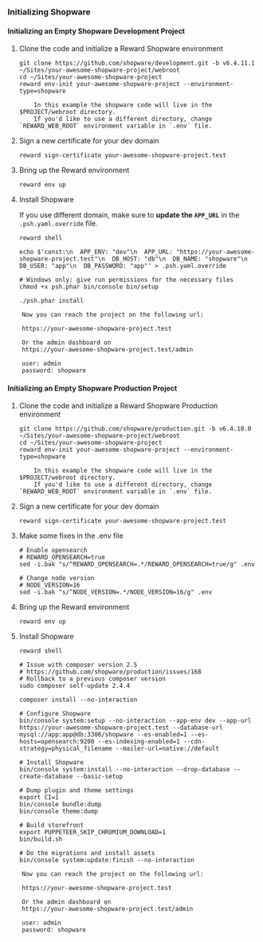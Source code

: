 ### Initializing Shopware

#### Initializing an Empty Shopware Development Project

1. Clone the code and initialize a Reward Shopware environment

    ``` shell
    git clone https://github.com/shopware/development.git -b v6.4.11.1 ~/Sites/your-awesome-shopware-project/webroot
    cd ~/Sites/your-awesome-shopware-project
    reward env-init your-awesome-shopware-project --environment-type=shopware
    ```

    ``` note::
        In this example the shopware code will live in the $PROJECT/webroot directory.
        If you'd like to use a different directory, change `REWARD_WEB_ROOT` environment variable in `.env` file.
    ```

2. Sign a new certificate for your dev domain

    ``` shell
    reward sign-certificate your-awesome-shopware-project.test
    ```

3. Bring up the Reward environment

    ``` shell
    reward env up
    ```

4. Install Shopware

   If you use different domain, make sure to **update the `APP_URL`** in the `.psh.yaml.override` file.

    ``` shell
    reward shell

    echo $'const:\n  APP_ENV: "dev"\n  APP_URL: "https://your-awesome-shopware-project.test"\n  DB_HOST: "db"\n  DB_NAME: "shopware"\n  DB_USER: "app"\n  DB_PASSWORD: "app"' > .psh.yaml.override

    # Windows only: give run permissions for the necessary files
    chmod +x psh.phar bin/console bin/setup

    ./psh.phar install
    ```

``` note::
    Now you can reach the project on the following url:

    https://your-awesome-shopware-project.test
   
    Or the admin dashboard on
    https://your-awesome-shopware-project.test/admin
   
    user: admin
    password: shopware
```

#### Initializing an Empty Shopware Production Project

1. Clone the code and initialize a Reward Shopware Production environment

    ``` shell
    git clone https://github.com/shopware/production.git -b v6.4.18.0 ~/Sites/your-awesome-shopware-project/webroot
    cd ~/Sites/your-awesome-shopware-project
    reward env-init your-awesome-shopware-project --environment-type=shopware
    ```

    ``` note::
        In this example the shopware code will live in the $PROJECT/webroot directory.
        If you'd like to use a different directory, change `REWARD_WEB_ROOT` environment variable in `.env` file.
    ```

2. Sign a new certificate for your dev domain

    ``` shell
    reward sign-certificate your-awesome-shopware-project.test
    ```

3. Make some fixes in the .env file

    ``` shell
    # Enable opensearch
    # REWARD_OPENSEARCH=true
    sed -i.bak "s/^REWARD_OPENSEARCH=.*/REWARD_OPENSEARCH=true/g" .env

    # Change node version
    # NODE_VERSION=16
    sed -i.bak "s/^NODE_VERSION=.*/NODE_VERSION=16/g" .env

    ```

4. Bring up the Reward environment

    ``` shell
    reward env up
    ```

5. Install Shopware

    ``` shell
    reward shell

    # Issue with composer version 2.5
    # https://github.com/shopware/production/issues/168
    # Rollback to a previous composer version
    sudo composer self-update 2.4.4

    composer install --no-interaction

    # Configure Shopware
    bin/console system:setup --no-interaction --app-env dev --app-url https://your-awesome-shopware-project.test --database-url mysql://app:app@db:3306/shopware --es-enabled=1 --es-hosts=opensearch:9200 --es-indexing-enabled=1 --cdn-strategy=physical_filename --mailer-url=native://default

    # Install Shopware
    bin/console system:install --no-interaction --drop-database --create-database --basic-setup

    # Dump plugin and theme settings
    export CI=1
    bin/console bundle:dump
    bin/console theme:dump

    # Build storefront
    export PUPPETEER_SKIP_CHROMIUM_DOWNLOAD=1
    bin/build.sh

    # Do the migrations and install assets
    bin/console system:update:finish --no-interaction
    ```

``` note::
    Now you can reach the project on the following url:

    https://your-awesome-shopware-project.test
   
    Or the admin dashboard on
    https://your-awesome-shopware-project.test/admin
   
    user: admin
    password: shopware
```

